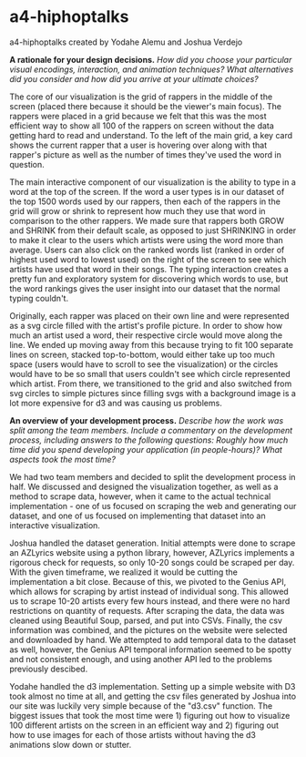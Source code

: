 # a4-hiphoptalks
a4-hiphoptalks created by Yodahe Alemu and Joshua Verdejo

**A rationale for your design decisions.** _How did you choose your particular visual encodings, interaction, and animation techniques? What alternatives did you consider and how did you arrive at your ultimate choices?_

The core of our visualization is the grid of rappers in the middle of the screen (placed there because it should be the viewer's main focus). The rappers were placed in a grid because we felt that this was the most efficient way to show all 100 of the rappers on screen without the data getting hard to read and understand. To the left of the main grid, a key card shows the current rapper that a user is hovering over along with that rapper's picture as well as the number of times they've used the word in question.

The main interactive component of our visualization is the ability to type in a word at the top of the screen. If the word a user types is in our dataset of the top 1500 words used by our rappers, then each of the rappers in the grid will grow or shrink to represent how much they use that word in comparison to the other rappers. We made sure that rappers both GROW and SHRINK from their default scale, as opposed to just SHRINKING in order to make it clear to the users which artists were using the word more than average. Users can also click on the ranked words list (ranked in order of highest used word to lowest used) on the right of the screen to see which artists have used that word in their songs. The typing interaction creates a pretty fun and exploratory system for discovering which words to use, but the word rankings gives the user insight into our dataset that the normal typing couldn't.

Originally, each rapper was placed on their own line and were represented as a svg circle filled with the artist's profile picture. In order to show how much an artist used a word, their respective circle would move along the line. We ended up moving away from this because trying to fit 100 separate lines on screen, stacked top-to-bottom, would either take up too much space (users would have to scroll to see the visualization) or the circles would have to be so small that users couldn't see which circle represented which artist. From there, we transitioned to the grid and also switched from svg circles to simple pictures since filling svgs with a background image is a lot more expensive for d3 and was causing us problems.



**An overview of your development process.** _Describe how the work was split among the team members. Include a commentary on the development process, including answers to the following questions: Roughly how much time did you spend developing your application (in people-hours)? What aspects took the most time?_

We had two team members and decided to split the development process in half. We discussed and designed the visualization together, as well as a method to scrape data, however, when it came to the actual technical implementation - one of us focused on scraping the web and generating our dataset, and one of us focused on implementing that dataset into an interactive visualization. 

Joshua handled the dataset generation. Initial attempts were done to scrape an AZLyrics website using a python library, however, AZLyrics implements a rigorous check for requests, so only 10-20 songs could be scraped per day. With the given timeframe, we realized it would be cutting the implementation a bit close. Because of this, we pivoted to the Genius API, which allows for scraping by artist instead of individual song. This allowed us to scrape 10-20 artists every few hours instead, and there were no hard restrictions on quantity of requests. After scraping the data, the data was cleaned using Beautiful Soup, parsed, and put into CSVs. Finally, the csv information was combined, and the pictures on the website were selected and downloaded by hand. We attempted to add temporal data to the dataset as well, however, the Genius API temporal information seemed to be spotty and not consistent enough, and using another API led to the problems previously descibed.

Yodahe handled the d3 implementation. Setting up a simple website with D3 took almost no time at all, and getting the csv files generated by Joshua into our site was luckily very simple because of the "d3.csv" function. The biggest issues that took the most time were 1) figuring out how to visualize 100 different artists on the screen in an efficient way and 2) figuring out how to use images for each of those artists without having the d3 animations slow down or stutter. 
